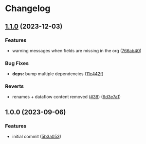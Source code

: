 # Changelog

## [1.1.0](https://github.com/baslu93/plugin-analytics-connected-objects/compare/v1.0.0...v1.1.0) (2023-12-03)


### Features

* warning messages when fields are missing in the org ([766ab40](https://github.com/baslu93/plugin-analytics-connected-objects/commit/766ab406c71de5268a668a46c3502f77c81203c4))


### Bug Fixes

* **deps:** bump multiple dependencies ([11c442f](https://github.com/baslu93/plugin-analytics-connected-objects/commit/11c442fdebbe7422dd99ed05ce82f09daea0925c))


### Reverts

* renames + dataflow content removed ([#38](https://github.com/baslu93/plugin-analytics-connected-objects/issues/38)) ([6d3e7a1](https://github.com/baslu93/plugin-analytics-connected-objects/commit/6d3e7a132353890f33a0f84fb80c4e6cf8423bd0))

## 1.0.0 (2023-09-06)


### Features

* initial commit ([5b3a053](https://github.com/baslu93/plugin-analytics-connected-objects/commit/5b3a05382d060a51d38d19505f79f9128e18fab1))
